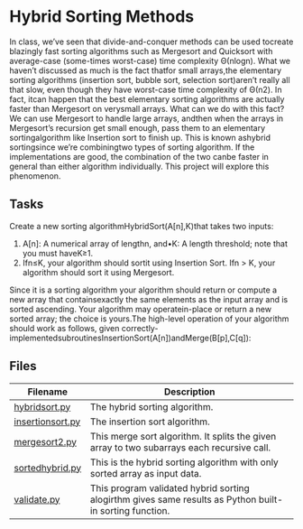 # Hybrid Sorting Methods

In class, we’ve seen that divide-and-conquer methods can be used tocreate blazingly fast sorting algorithms such as Mergesort and Quicksort with average-case (some-times worst-case) time complexity Θ(nlogn).  What we haven’t discussed as much is the fact thatfor small arrays,the  elementary  sorting  algorithms  (insertion  sort,  bubble  sort,  selection  sort)aren’t really all that slow, even though they have worst-case time complexity of Θ(n2).  In fact, itcan happen that the best elementary sorting algorithms are actually faster than Mergesort on verysmall arrays.  What can we do with this fact?  We can use Mergesort to handle large arrays, andthen when the arrays in Mergesort’s recursion get small enough, pass them to an elementary sortingalgorithm like Insertion sort to finish up.  This is known ashybrid sortingsince we’re combiningtwo types of sorting algorithm.  If the implementations are good, the combination of the two canbe faster in general than either algorithm individually.  This project will explore this phenomenon.

## Tasks

Create a new sorting algorithmHybridSort(A[n],K)that takes two inputs:

1. A[n]:  A numerical array of lengthn, and•K: A length threshold; note that you must haveK≥1.
1. Ifn≤K, your algorithm should sortit using Insertion Sort.  Ifn > K, your algorithm should sort it using Mergesort.

Since it is a sorting algorithm your algorithm should return or compute a new array that containsexactly the same elements as the input array and is sorted ascending.  Your algorithm may operatein-place or return a new sorted array; the choice is yours.The  high-level  operation  of  your  algorithm  should  work  as  follows,  given  correctly-implementedsubroutinesInsertionSort(A[n])andMerge(B[p],C[q]):

## Files

| Filename | Description |
|--- |--- |
| [hybridsort.py](hybridsort.py) | The hybrid sorting algorithm. |
| [insertionsort.py](insertionsort.py) | The insertion sort algorithm. |
| [mergesort2.py](mergesort2.py) | This merge sort algorithm. It splits the given array to two subarrays each recursive call. |
| [sortedhybrid.py](sortedhybrid.py) | This is the hybrid sorting algorithm with only sorted array as input data. |
| [validate.py](validate.py) | This program validated hybrid sorting alogirthm gives same results as Python built-in sorting function. |